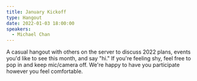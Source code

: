 ```yaml
---
title: January Kickoff
type: Hangout
date: 2022-01-03 18:00:00
speakers:
  - Michael Chan
---
```


A casual hangout with others on the server to discuss 2022 plans, events you'd like to see this month, and say "hi." If you're feeling shy, feel free to pop in and keep mic/camera off. We're happy to have you participate however you feel comfortable.
